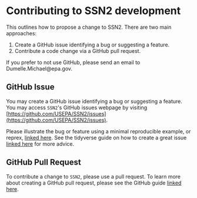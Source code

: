 # Contributing to SSN2 development

This outlines how to propose a change to SSN2. There are two main approaches:

1. Create a GitHub issue identifying a bug or suggesting a feature.
2. Contribute a code change via a GitHub pull request.

If you prefer to not use GitHub, please send an email to Dumelle.Michael\@epa.gov.

## GitHub Issue

You may create a GitHub issue identifying a bug or suggesting a feature. You may access `SSN2`'s GitHub issues webpage by visiting [https://github.com/USEPA/SSN2/issues](https://github.com/USEPA/SSN2/issues).

Please illustrate the bug or feature using a minimal reproducible example, or reprex, 
[linked here](https://www.tidyverse.org/help/#reprex). See the tidyverse guide on how to create a great issue [linked here](https://code-review.tidyverse.org/issues/) for more advice.

## GitHub Pull Request

To contribute a change to `SSN2`, please use a pull request. To learn more about creating a GitHub pull request, please see the GitHub guide [linked here](https://docs.github.com/en/pull-requests/collaborating-with-pull-requests/proposing-changes-to-your-work-with-pull-requests/creating-a-pull-request).
